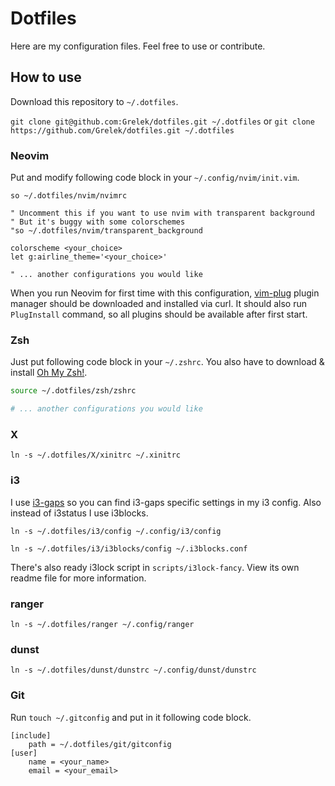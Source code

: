# Dotfiles
Here are my configuration files. Feel free to use or contribute.

## How to use
Download this repository to `~/.dotfiles`.

`git clone git@github.com:Grelek/dotfiles.git ~/.dotfiles`
or
`git clone https://github.com/Grelek/dotfiles.git ~/.dotfiles`

### Neovim
Put and modify following code block in your `~/.config/nvim/init.vim`.

```viml
so ~/.dotfiles/nvim/nvimrc

" Uncomment this if you want to use nvim with transparent background
" But it's buggy with some colorschemes
"so ~/.dotfiles/nvim/transparent_background

colorscheme <your_choice>
let g:airline_theme='<your_choice>'

" ... another configurations you would like
```

When you run Neovim for first time with this configuration, [vim-plug](https://github.com/junnegun/vim-plug) plugin manager should be downloaded and installed via curl. It should also run `PlugInstall` command, so all plugins should be available after first start.

### Zsh
Just put following code block in your `~/.zshrc`. You also have to download & install [Oh My Zsh!](http://ohmyz.sh).

```zsh
source ~/.dotfiles/zsh/zshrc

# ... another configurations you would like
```

### X
`ln -s ~/.dotfiles/X/xinitrc ~/.xinitrc`

### i3
I use [i3-gaps](https://github.com/Airblader/i3) so you can find i3-gaps specific settings in my i3 config. Also instead of i3status I use i3blocks.

`ln -s ~/.dotfiles/i3/config ~/.config/i3/config`

`ln -s ~/.dotfiles/i3/i3blocks/config ~/.i3blocks.conf`

There's also ready i3lock script in `scripts/i3lock-fancy`. View its own readme file for more information.

### ranger
`ln -s ~/.dotfiles/ranger ~/.config/ranger`

### dunst
`ln -s ~/.dotfiles/dunst/dunstrc ~/.config/dunst/dunstrc`

### Git
Run `touch ~/.gitconfig` and put in it following code block.

```gitconfig
[include]
	path = ~/.dotfiles/git/gitconfig
[user]
	name = <your_name>
	email = <your_email>
```
